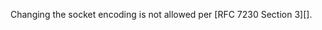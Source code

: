 
Changing the socket encoding is not allowed per [RFC 7230 Section 3][].

<a id="ERR_HTTP_TRAILER_INVALID"></a>
